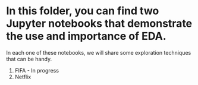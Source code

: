 # In this folder, you can find two Jupyter notebooks that demonstrate the use and importance of EDA.

In each one of these notebooks, we will share some exploration techniques that can be handy.

1) FIFA - In progress
2) Netflix 
